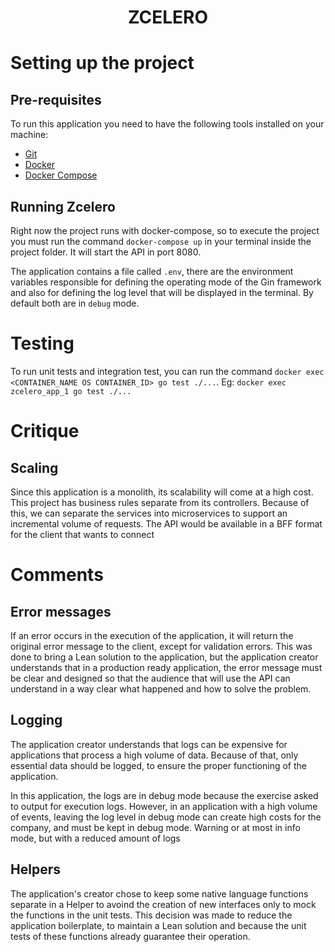 <h1 align="center">
  ZCELERO
</h1>

# Setting up the project
## Pre-requisites
To run this application you need to have the following tools installed on your machine:

* [Git](https://git-scm.com)
* [Docker](https://www.docker.com/)
* [Docker Compose](https://docs.docker.com/compose/install/)

## Running Zcelero
Right now the project runs with docker-compose, so to execute the project you must run the command `docker-compose up` in your terminal inside the project folder. It will start the API in port 8080.

The application contains a file called `.env`, there are the environment variables responsible for defining the operating mode of the Gin framework and also for defining the log level that will be displayed in the terminal. By default both are in `debug` mode.

# Testing
To run unit tests and integration test, you can run the command `docker exec <CONTAINER_NAME OS CONTAINER_ID> go test ./...`. Eg: `docker exec zcelero_app_1 go test ./...`

# Critique
## Scaling
Since this application is a monolith, its scalability will come at a high cost. This project has business rules separate from its controllers. Because of this, we can separate the services into microservices to support an incremental volume of requests. The API would be available in a BFF format for the client that wants to connect

# Comments
## Error messages
If an error occurs in the execution of the application, it will return the original error message to the client, except for validation errors. This was done to bring a Lean solution to the application, but the application creator understands that in a production ready application, the error message must be clear and designed so that the audience that will use the API can understand in a way clear what happened and how to solve the problem.

## Logging
The application creator understands that logs can be expensive for applications that process a high volume of data. Because of that, only essential data should be logged, to ensure the proper functioning of the application.

In this application, the logs are in debug mode because the exercise asked to output for execution logs. However, in an application with a high volume of events, leaving the log level in debug mode can create high costs for the company, and must be kept in debug mode. Warning or at most in info mode, but with a reduced amount of logs

## Helpers
The application's creator chose to keep some native language functions separate in a Helper to avoind the creation of new interfaces only to mock the functions in the unit tests. This decision was made to reduce the application boilerplate, to maintain a Lean solution and because the unit tests of these functions already guarantee their operation.
